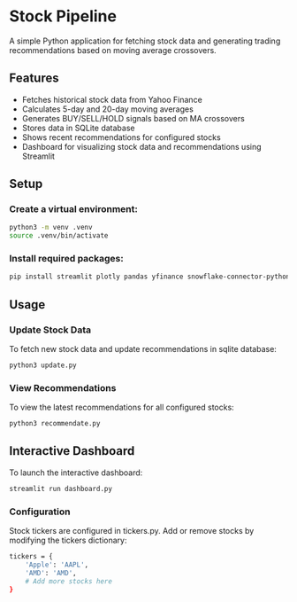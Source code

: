 # Stock Pipeline

A simple Python application for fetching stock data and generating trading recommendations based on moving average crossovers.

## Features

- Fetches historical stock data from Yahoo Finance
- Calculates 5-day and 20-day moving averages
- Generates BUY/SELL/HOLD signals based on MA crossovers
- Stores data in SQLite database
- Shows recent recommendations for configured stocks
- Dashboard for visualizing stock data and recommendations using Streamlit

## Setup

### Create a virtual environment:
```bash
python3 -m venv .venv
source .venv/bin/activate
```

### Install required packages:
```bash
pip install streamlit plotly pandas yfinance snowflake-connector-python python-dotenv
```

## Usage

### Update Stock Data

To fetch new stock data and update recommendations in sqlite database:
```bash
python3 update.py
```

### View Recommendations

To view the latest recommendations for all configured stocks:

```bash
python3 recommendate.py
```

## Interactive Dashboard

To launch the interactive dashboard:

```bash
streamlit run dashboard.py
```



###  Configuration

Stock tickers are configured in tickers.py. Add or remove stocks by modifying the tickers dictionary:

```bash
tickers = {
    'Apple': 'AAPL',
    'AMD': 'AMD',
    # Add more stocks here
}
```